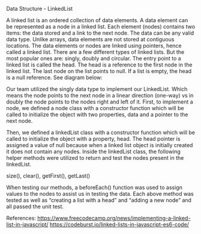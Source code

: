 Data Structure - LinkedList 

A linked list is an ordered collection of data elements. A data element can be represented as a node in a linked list. Each element (nodes) contains two items: the data stored and a link to the next node. The data can be any valid data type.  Unlike arrays, data elements are not stored at contiguous locations. The data elements or nodes are linked using pointers, hence called a linked list. 
There are a few different types of linked lists. But the most popular ones are: singly, doubly and circular. The entry point to a linked list is called the head. The head is a reference to the first node in the linked list. The last node on the list points to null. If a list is empty, the head is a null reference. See diagram below:
 
Our team utilized the singly data type to implement our LinkedList. Which means the node points to the next node in a linear direction (one-way) vs in doubly the node points to the nodes right and left of it. First, to implement a node, we defined a node class with a constructor function which will be called to initialize the object with two properties, data and a pointer to the next node. 

Then, we defined a linkedList class with a constructor function which will be called to initialize the object with a property, head. The head pointer is assigned a value of null because when a linked list object is initially created it does not contain any nodes. Inside the linkedList class, the following helper methods were utilized to return and test the nodes present in the linkedList. 

size(), 
clear(), 
getFirst(),
getLast()

When testing our methods, a beforeEach() function was used to assign values to the nodes to assist us in testing the data. Each above method was tested as well as “creating a list with a head” and “adding a new node” and all passed the unit test. 

References:
https://www.freecodecamp.org/news/implementing-a-linked-list-in-javascript/
https://codeburst.io/linked-lists-in-javascript-es6-code/
